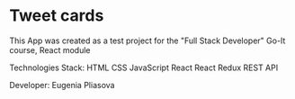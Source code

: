 # Tweet cards

This App was created as a test project for the "Full Stack Developer" Go-It course, React module 

Technologies Stack:
HTML
CSS
JavaScript
React
React Redux
REST API

Developer: Eugenia Pliasova
